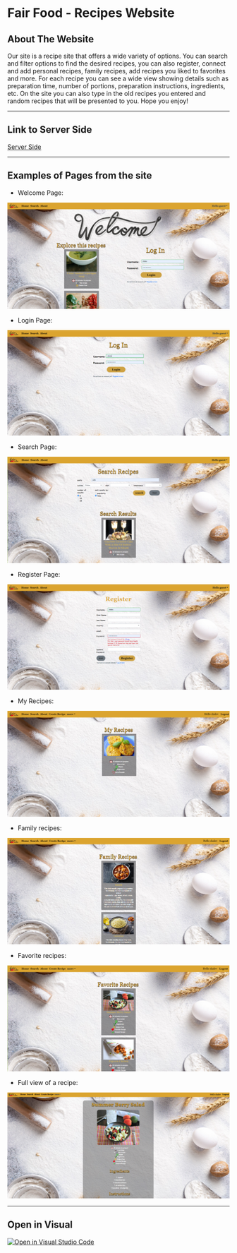 # Fair Food - Recipes Website


##  About The Website

Our site is a recipe site that offers a wide variety of options. You can search and filter options to find the desired recipes, you can also register, connect and add personal recipes, family recipes, add recipes you liked to favorites and more. For each recipe you can see a wide view showing details such as preparation time, number of portions, preparation instructions, ingredients, etc. On the site you can also type in the old recipes you entered and random recipes that will be presented to you. Hope you enjoy!

---

## Link to Server Side

[Server Side](https://github.com/Web-Development-Environments-2023/assignment3_2-211700844_206636805)

____________________________________________

<p align="center">

## Examples of Pages from the site

- Welcome Page:
<img src="./src/assets/welcomepage.PNG">

- Login Page:
<img src="./src/assets/loginpage.PNG">

- Search Page:
<img src="./src/assets/searchpage.PNG">

- Register Page:
<img src="./src/assets/registerpage.PNG">

- My Recipes:
<img src="./src/assets/myrecipe.PNG">
 
- Family recipes:
<img src="./src/assets/family.PNG">

- Favorite recipes:
<img src="./src/assets/favorite.PNG">

- Full view of a recipe:
<img src="./src/assets/expandrecipe.PNG">
</p>

---

## Open in Visual

[![Open in Visual Studio Code](https://classroom.github.com/assets/open-in-vscode-718a45dd9cf7e7f842a935f5ebbe5719a5e09af4491e668f4dbf3b35d5cca122.svg)](https://classroom.github.com/online_ide?assignment_repo_id=11308184&assignment_repo_type=AssignmentRepo)
